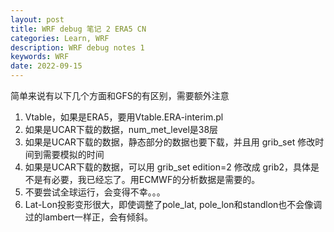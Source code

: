 ```yaml
---
layout: post
title: WRF debug 笔记 2 ERA5 CN
categories: Learn, WRF
description: WRF debug notes 1
keywords: WRF
date: 2022-09-15
---
```


简单来说有以下几个方面和GFS的有区别，需要额外注意
1. Vtable，如果是ERA5，要用Vtable.ERA-interim.pl
2. 如果是UCAR下载的数据，num_met_level是38层
3. 如果是UCAR下载的数据，静态部分的数据也要下载，并且用 grib_set 修改时间到需要模拟的时间
4. 如果是UCAR下载的数据，可以用 grib_set edition=2 修改成 grib2，具体是不是有必要，我已经忘了。用ECMWF的分析数据是需要的。
5. 不要尝试全球运行，会变得不幸。。。
6. Lat-Lon投影变形很大，即使调整了pole_lat, pole_lon和standlon也不会像调过的lambert一样正，会有倾斜。